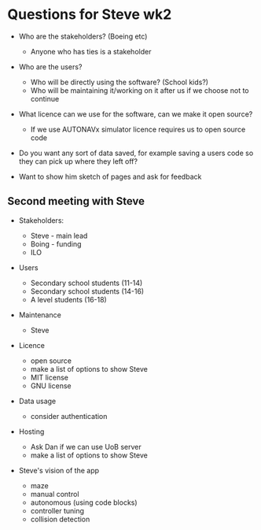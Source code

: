 # Questions for Steve wk2

 - Who are the stakeholders? (Boeing etc)
   - Anyone who has ties is a stakeholder
 - Who are the users?
    - Who will be directly using the software? (School kids?)
    - Who will be maintaining it/working on it after us if we choose not to continue
 - What licence can we use for the software, can we make it open source?
    - If we use AUTONAVx simulator licence requires us to open source code
 - Do you want any sort of data saved, for example saving a users code so they can pick up where they left off?

 - Want to show him sketch of pages and ask for feedback

## Second meeting with Steve

- Stakeholders:
   - Steve - main lead
   - Boing - funding
   - ILO

- Users
   - Secondary school students (11-14)
   - Secondary school students (14-16)
   - A level students (16-18)

- Maintenance
   - Steve

- Licence
   - open source 
   - make a list of options to show Steve
   - MIT license
   - GNU license

- Data usage
   - consider authentication

- Hosting
   - Ask Dan if we can use UoB server
   - make a list of options to show Steve

- Steve's vision of the app
   - maze
   - manual control
   - autonomous (using code blocks)
   - controller tuning
   - collision detection